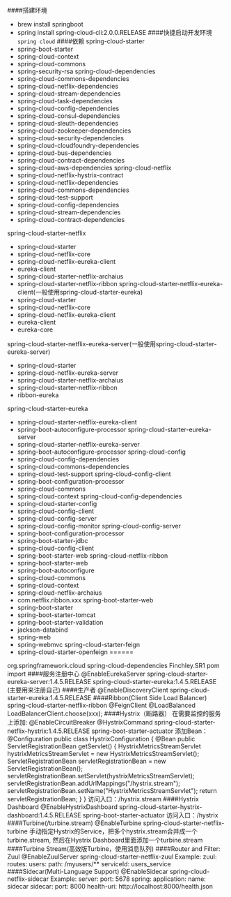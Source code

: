 ####搭建环境
- brew install springboot
- spring install spring-cloud-cli:2.0.0.RELEASE
####快捷启动开发环境
`spring cloud`
####依赖
spring-cloud-starter
- spring-boot-starter
- spring-cloud-context
- spring-cloud-commons
- spring-security-rsa
spring-cloud-dependencies
- spring-cloud-commons-dependencies
- spring-cloud-netflix-dependencies
- spring-cloud-stream-dependencies
- spring-cloud-task-dependencies
- spring-cloud-config-dependencies
- spring-cloud-consul-dependencies
- spring-cloud-sleuth-dependencies
- spring-cloud-zookeeper-dependencies
- spring-cloud-security-dependencies
- spring-cloud-cloudfoundry-dependencies
- spring-cloud-bus-dependencies
- spring-cloud-contract-dependencies
- spring-cloud-aws-dependencies
spring-cloud-netflix
- spring-cloud-netflix-hystrix-contract
- spring-cloud-netflix-dependencies
- spring-cloud-commons-dependencies
- spring-cloud-test-support
- spring-cloud-config-dependencies
- spring-cloud-stream-dependencies
- spring-cloud-contract-dependencies

spring-cloud-starter-netflix
- spring-cloud-starter
- spring-cloud-netflix-core
- spring-cloud-netflix-eureka-client
- eureka-client
- spring-cloud-starter-netflix-archaius
- spring-cloud-starter-netflix-ribbon
spring-cloud-starter-netflix-eureka-client(一般使用spring-cloud-starter-eureka)
- spring-cloud-starter
- spring-cloud-netflix-core
- spring-cloud-netflix-eureka-client
- eureka-client
- eureka-core

spring-cloud-starter-netflix-eureka-server(一般使用spring-cloud-starter-eureka-server)
- spring-cloud-starter
- spring-cloud-netflix-eureka-server
- spring-cloud-starter-netflix-archaius
- spring-cloud-starter-netflix-ribbon
- ribbon-eureka

spring-cloud-starter-eureka
- spring-cloud-starter-netflix-eureka-client
- spring-boot-autoconfigure-processor
spring-cloud-starter-eureka-server
- spring-cloud-starter-netflix-eureka-server
- spring-boot-autoconfigure-processor
spring-cloud-config
- spring-cloud-config-dependencies
- spring-cloud-commons-dependencies
- spring-cloud-test-support
spring-cloud-config-client
- spring-boot-configuration-processor
- spring-cloud-commons
- spring-cloud-context
spring-cloud-config-dependencies
- spring-cloud-starter-config
- spring-cloud-config-client
- spring-cloud-config-server
- spring-cloud-config-monitor
spring-cloud-config-server
- spring-boot-configuration-processor
- spring-boot-starter-jdbc
- spring-cloud-config-client
- spring-boot-starter-web
spring-cloud-netflix-ribbon
- spring-boot-starter-web
- spring-boot-autoconfigure
- spring-cloud-commons
- spring-cloud-context
- spring-cloud-netflix-archaius
- com.netflix.ribbon.xxx
spring-boot-starter-web
- spring-boot-starter
- spring-boot-starter-tomcat
- spring-boot-starter-validation
- jackson-databind
- spring-web
- spring-webmvc
spring-cloud-starter-feign
- spring-cloud-starter-openfeign
======
 <dependencyManagement>
    <dependencies>
         <dependency>
            <groupId>org.springframework.cloud</groupId>
            <artifactId>spring-cloud-dependencies</artifactId>
            <version>Finchley.SR1</version>
            <type>pom</type>
            <scope>import</scope>
        </dependency>
    </dependencies>
 </dependencyManagement>
####服务注册中心
    @EnableEurekaServer
    spring-cloud-starter-eureka-server:1.4.5.RELEASE
    spring-cloud-starter-eureka:1.4.5.RELEASE (主要用来注册自己)
####生产者
    @EnableDiscoveryClient
    spring-cloud-starter-eureka:1.4.5.RELEASE
####Ribbon(Client Side Load Balancer)
    spring-cloud-starter-netflix-ribbon
    @FeignClient
    @LoadBalanced
    LoadBalancerClient.choose(xxx);
####Hystrix（断路器）
在需要监控的服务上添加:
    @EnableCircuitBreaker
    @HystrixCommand
    spring-cloud-starter-netflix-hystrix:1.4.5.RELEASE
    spring-boot-starter-actuator
    添加Bean：
    @Configuration
    public class HystrixConfiguration {
      @Bean
      public ServletRegistrationBean<HystrixMetricsStreamServlet> getServlet() {
          HystrixMetricsStreamServlet hystrixMetricsStreamServlet = new HystrixMetricsStreamServlet();
          ServletRegistrationBean<HystrixMetricsStreamServlet> servletRegistrationBean = new ServletRegistrationBean();
          servletRegistrationBean.setServlet(hystrixMetricsStreamServlet);
          servletRegistrationBean.addUrlMappings("/hystrix.stream");
          servletRegistrationBean.setName("HystrixMetricsStreamServlet");
          return servletRegistrationBean;
      }
    }
    访问入口：/hystrix.stream
####Hystrix Dashboard
    @EnableHystrixDashboard
    spring-cloud-starter-hystrix-dashboard:1.4.5.RELEASE
    spring-boot-starter-actuator
    访问入口：/hystrix
####Turbine(/turbine.stream)
    @EnableTurbine
    spring-cloud-starter-netflix-turbine
    手动指定Hystrix的Service，把多个hystrix.stream合并成一个turbine.stream,
    然后在Hystrix Dashboard里面添加一个turbine.stream
####Turbine Stream(高效版Turbine，使用消息队列)
####Router and Filter: Zuul
    @EnableZuulServer
    spring-cloud-starter-netflix-zuul
    Example:
    zuul:
      routes:
      users:
          path: /myusers/**
          serviceId: users_service
####Sidecar(Multi-Language Support)
    @EnableSidecar
    spring-cloud-netflix-sidecar
    Example:
    server:
      port: 5678
    spring:
      application:
          name: sidecar
    sidecar:
      port: 8000
      health-uri: http://localhost:8000/health.json